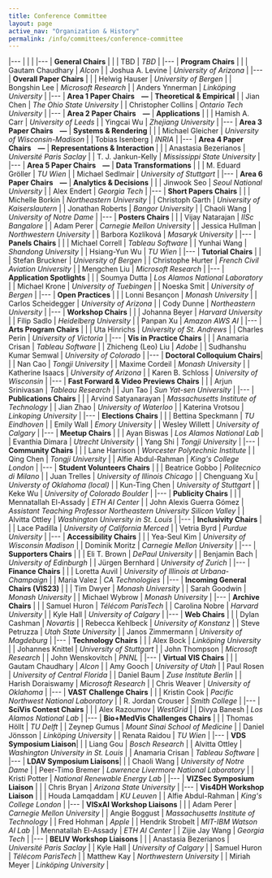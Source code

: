 ```yaml
---
title: Conference Committee
layout: page
active_nav: "Organization & History"
permalink: /info/committees/conference-committee
---
```


|---
| | |
|---
| **General Chairs** | |
| TBD | *TBD* |
|---
| **Program Chairs** | |
| Gautam Chaudhary | *Alcon* |
| Joshua A. Levine | *University of Arizona* |
|---
| **Overall Paper Chairs** | |
| Helwig Hauser | *University of Bergen* |
| Bongshin Lee | *Microsoft Research* |
| Anders Ynnerman | *Linköping University* |
|---
| **Area 1 Paper Chairs &nbsp;&nbsp;&nbsp;—** | **Theoretical & Empirical** |
| Jian Chen | *The Ohio State University* |
| Christopher Collins | *Ontario Tech University* |
|---
| **Area 2 Paper Chairs &nbsp;&nbsp;&nbsp;—** | **Applications** | |
| Hamish A. Carr | *University of Leeds* |
| Yingcai Wu | *Zhejiang University* |
|---
| **Area 3 Paper Chairs &nbsp;&nbsp;&nbsp;—** | **Systems & Rendering** | |
| Michael Gleicher | *University of Wisconsin-Madison* |
| Tobias Isenberg | *INRIA* |
|---
| **Area 4 Paper Chairs &nbsp;&nbsp;&nbsp;—** | **Representations & Interaction** | |
| Anastasia Bezerianos | *Université Paris Saclay* |
| T. J. Jankun-Kelly | *Mississippi State University* |
|---
| **Area 5 Paper Chairs &nbsp;&nbsp;&nbsp;—** | **Data Transformations** | |
| M. Eduard Gröller | *TU Wien* |
| Michael Sedlmair | *University of Stuttgart* |
|---
| **Area 6 Paper Chairs &nbsp;&nbsp;&nbsp;—** | **Analytics & Decisions** | |
| Jinwook Seo | *Seoul National University* |
| Alex Endert | *Georgia Tech* |
|---
| **Short Papers Chairs** | |
| Michelle Borkin | *Northeastern University* |
| Christoph Garth | *University of Kaiserslautern* |
| Jonathan Roberts | *Bangor University* |
| Chaoli Wang | *University of Notre Dame* |
|---
| **Posters Chairs** | |
| Vijay Natarajan | *IISc Bangalore* |
| Adam Perer | *Carnegie Mellon University* |
| Jessica Hullman | *Northwestern University* |
| Barbora Kozlíková | *Masaryk University* |
|---
| **Panels Chairs** | |
| Michael Correll | *Tableau Software* |
| Yunhai Wang | *Shandong University* |
| Hsiang-Yun Wu | *TU Wien* |
|---
| **Tutorial Chairs** | |
| Stefan Bruckner | *University of Bergen* |
| Christophe Hurter | *French Civil Aviation University* |
| Mengchen Liu | *Microsoft Research* |
|---
| **Application Spotlights** | |
| Soumya Dutta | *Los Alamos National Laboratory* |
| Michael Krone | *University of Tuebingen* |
| Noeska Smit | *University of Bergen* |
|---
| **Open Practices** | |
| Lonni Besançon | *Monash University* |
| Carlos Scheidegger | *University of Arizona* |
| Cody Dunne | *Northeastern University* |
|---
| **Workshop Chairs** | |
| Johanna Beyer | *Harvard University* |
| Filip Sadlo | *Heidelberg University* |
| Panpan Xu | *Amazon AWS AI* |
|---
| **Arts Program Chairs** | |
| Uta Hinrichs | *University of St. Andrews* |
| Charles Perin | *University of Victoria* |
|---
| **Vis in Practice Chairs** | |
| Anamaria Crisan | *Tableau Software* |
| Zhicheng (Leo) Liu | *Adobe* | 
| Sudhanshu Kumar Semwal | *University of Colorado* |
|---
| **Doctoral Colloquium Chairs**| |
| Nan Cao | *Tongji University* |
| Maxime Cordeil | *Monash University* |
| Katherine Isaacs | *University of Arizona* |
| Karen B. Schloss | *University of Wisconsin* |
|---
| **Fast Forward & Video Previews Chairs** | |
| Arjun Srinivasan | *Tableau Research* |
| Jun Tao | *Sun Yat-sen University* |
|---
| **Publications Chairs** | |
| Arvind Satyanarayan | *Massachusetts Institute of Technology* |
| Jian Zhao | *University of Waterloo* |
| Katerina Vrotsou | *Linkoping University* |
|---
| **Elections Chairs** | |
| Bettina Speckmann | *TU Eindhoven* |
| Emily Wall | *Emory University* |
| Wesley Willett | *University of Calgary* |
|---
| **Meetup Chairs** | |
| Ayan Biswas | *Los Alamos National Lab* |
| Evanthia Dimara | *Utrecht University* |
| Yang Shi | *Tongji University* |
|---
| **Community Chairs** | |
| Lane Harrison | *Worcester Polytechnic Institute* |
| Qing Chen | *Tongji University* |
| Alfie Abdul-Rahman | *King's College London* |
|---
| **Student Volunteers Chairs** | |
| Beatrice Gobbo | *Politecnico di Milano* |
| Juan Trelles | *University of Illinois Chicago* |
| Chenguang Xu | *Universty of Oklahoma (local)* |
| Kun-Ting Chen | *University of Stuttgart* |
| Keke Wu | *University of Colorado Boulder* |
|---
| **Publicity Chairs** | |
| Mennatallah El-Assady | *ETH AI Center* |
| John Alexis Guerra Gómez | *Assistant Teaching Professor Northeastern University Silicon Valley* |
| Alvitta Ottley | *Washington University in St. Louis* |
|---
| **Inclusivity Chairs** | |
| Lace Padilla | *University of California Merced* |
| Vetria Byrd | *Purdue University* |
|---
| **Accessibility Chairs** | |
| Yea-Seul Kim | *University of Wisconsin Madison* |
| Dominik Moritz | *Carnegie Mellon University* |
|---
| **Supporters Chairs** | |
| Eli T. Brown | *DePaul University* |
| Benjamin Bach | *University of Edinburgh* |
| Jürgen Bernhard | *University of Zurich* |
|---
| **Finance Chairs** | |
| Loretta Auvil | *University of Illinois at Urbana-Champaign* |
| Maria Valez | *CA Technologies* |
|---
| **Incoming General Chairs (VIS23)** | |
| Tim Dwyer | *Monash University* |
| Sarah Goodwin | *Monash University* |
| Michael Wybrow | *Monash University* |
|---
| **Archive Chairs** | |
| Samuel Huron | *Télécom ParisTech* |
| Carolina Nobre | *Harvard University* |
| Kyle Hall | *University of Calgary* |
|---
| **Web Chairs** | |
| Dylan Cashman | *Novartis* |
| Rebecca Kehlbeck | *University of Konstanz* |
| Steve Petruzza | *Utah State University* |
| Janos Zimmermann | *University of Magdeburg* |
|---
| **Technology Chairs** | |
| Alex Bock | *Linköping University* |
| Johannes Knittel | *University of Stuttgart* |
| John Thompson | *Microsoft Research* |
| John Wenskovitch | *PNNL* |
|---
| **Virtual VIS Chairs** | |
| Gautam Chaudhary | *Alcon* |
| Amy Gooch | *University of Utah* |
| Paul Rosen | *University of Central Florida* |
| Daniel Baum | *Zuse Institute Berlin* |
| Harish Doraiswamy | *Microsoft Research* |
| Chris Weaver | *University of Oklahoma* |
|---
| **VAST Challenge Chairs** | |
| Kristin Cook | *Pacific Northwest National Laboratory* |
| R. Jordan Crouser | *Smith College* |
|---
| **SciVis Contest Chairs** | |
| Alex Razoumov | *WestGrid* |
| Divya Banesh | *Los Alamos National Lab* |
|---
| **Bio+MedVis Challenges Chairs** | |
| Thomas Höllt | *TU Delft* |
| Zeynep Gumus | *Mount Sinai School of Medicine* |
| Daniel Jönsson | *Linköping University* |
| Renata Raidou | *TU Wien* |
|---
| **VDS Symposium Liaison**| |
| Liang Gou | *Bosch Research* |
| Alvitta Ottley | *Washington University in St. Louis* |
| Anamaria Crisan | *Tableau Software* |
|---
| **LDAV Symposium Liaisons**| |
| Chaoli Wang | *University of Notre Dame* |
| Peer-Timo Bremer | *Lawrence Livermore National Laboratory* |
| Kristi Potter | *National Renewable Energy Lab* |
|---
| **VIZSec Symposium Liaison** | |
| Chris Bryan | *Arizona State University* |
|---
| **Vis4DH Workshop Liaison** | |
| Houda Lamqaddam | *KU Leuven* |
| Alfie Abdul-Rahman | *King's College London* |
|---
| **VISxAI Workshop Liaisons** | |
| Adam Perer | *Carnegie Mellon University* |
| Angie Boggust | *Massachusetts Institute of Technology* |
| Fred Hohman | *Apple* |
| Hendrik Strobelt | *MIT-IBM Watson AI Lab* |
| Mennatallah El-Assady | *ETH AI Center* |
| Zijie Jay Wang | *Georgia Tech* |
|---
| **BELIV Workshop Liaisons** | |
| Anastasia Bezerianos | *Université Paris Saclay* |
| Kyle Hall | *University of Calgary* |
| Samuel Huron | *Télécom ParisTech* |
| Matthew Kay | *Northwestern University* |
| Miriah Meyer | *Linköping University* |
